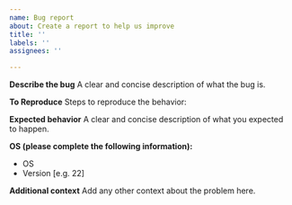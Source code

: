 ```yaml
---
name: Bug report
about: Create a report to help us improve
title: ''
labels: ''
assignees: ''

---
```


**Describe the bug**
A clear and concise description of what the bug is.

**To Reproduce**
Steps to reproduce the behavior:

**Expected behavior**
A clear and concise description of what you expected to happen.

**OS (please complete the following information):**
 - OS
 - Version [e.g. 22]

**Additional context**
Add any other context about the problem here.
